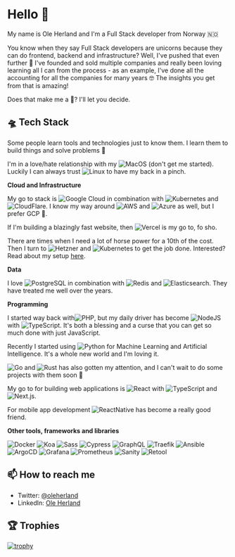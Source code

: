 # Hello 👋

My name is Ole Herland and I'm a Full Stack developer from Norway 🇳🇴 

You know when they say Full Stack developers are unicorns because they can do frontend, backend and infrastructure? Well, I've pushed that even further 🤪 I've founded and sold multiple companies and really been loving learning all I can from the process - as an example, I've done all the accounting for all the companies for many years 🤓 The insights you get from that is amazing!

Does that make me a 🦄? I'll let you decide.

## 🛸 Tech Stack
Some people learn tools and technologies just to know them. I learn them to build things and solve problems 🚀

I'm in a love/hate relationship with my ![MacOS](https://img.shields.io/badge/MacBook%20Air%20M2-informational?style=flat&logo=apple&logoColor=white&color=black) (don't get me started). Luckily I can always trust ![Linux](https://img.shields.io/badge/Linux-informational?style=flat&logo=linux&logoColor=white&color=333) to have my back in a pinch. 

**Cloud and Infrastructure**

My go to stack is ![Google Cloud](https://img.shields.io/badge/Gooogle%20Cloud-informational?style=flat&logo=google-cloud&logoColor=white&color=4285F4) in combination with ![Kubernetes](https://img.shields.io/badge/Kubernetes-informational?style=flat&logo=kubernetes&logoColor=white&color=326ce5) and ![CloudFlare](https://img.shields.io/badge/CloudFlare-informational?style=flat&logo=cloudflare&logoColor=white&color=f48120). I know my way around ![AWS](https://img.shields.io/badge/AWS-informational?style=flat&logo=amazon-aws&logoColor=FF9900&color=333) and ![Azure](https://img.shields.io/badge/Azure-informational?style=flat&logo=microsoft-azure&logoColor=white&color=0089D6) as well, but I prefer GCP 🫶.

If I'm building a blazingly fast website, then ![Vercel](https://img.shields.io/badge/Vercel-informational?style=flat&logo=vercel&logoColor=white&color=black) is my go to, fo sho.

There are times when I need a lot of horse power for a 10th of the cost. Then I turn to ![Hetzner](https://img.shields.io/badge/Hetzner-informational?style=flat&logo=hetzner&logoColor=white&color=d50c2d) and ![Kubernetes](https://img.shields.io/badge/Kubernetes-informational?style=flat&logo=kubernetes&logoColor=white&color=326ce5) to get the job done. Interested? Read about my setup [here](https://github.com/Gogoro/hetzner-kubernetes-cluster-with-load-balancers).

**Data**

I love ![PostgreSQL](https://img.shields.io/badge/PostgreSQL-informational?style=flat&logo=postgresql&logoColor=white&color=0064a5) in combination with ![Redis](https://img.shields.io/badge/Redis-informational?style=flat&logo=redis&logoColor=white&color=D82C20) and ![Elasticsearch](https://img.shields.io/badge/Elasticsearch-informational?style=flat&logo=elasticsearch&logoColor=white&color=d7689d). They have treated me well over the years.

**Programming**

I started way back with![PHP](https://img.shields.io/badge/PHP-informational?style=flat&logo=php&color=black), but my daily driver has become ![NodeJS](https://img.shields.io/badge/NodeJS-informational?style=flat&logo=node.js&logoColor=3c873a&color=black) with ![TypeScript](https://img.shields.io/badge/TypeScript-informational?style=flat&logo=typescript&logoColor=white&color=3178C6). It's both a blessing and a curse that you can get so much done with just JavaScript. 

Recently I started using ![Python](https://img.shields.io/badge/Python-informational?style=flat&logo=python&color=black) for Machine Learning and Artificial Intelligence. It's a whole new world and I'm loving it. 

![Go](https://img.shields.io/badge/Go-informational?style=flat&logo=go&logoColor=white&color=00ADD8) and ![Rust](https://img.shields.io/badge/Rust-informational?style=flat&logo=rust&logoColor=white&color=CE422B) has also gotten my attention, and I can't wait to do some projects with them soon 🤞


My go to for building web applications is ![React](https://img.shields.io/badge/React-informational?style=flat&logo=react&logoColor=black&color=61DBFB) with ![TypeScript](https://img.shields.io/badge/TypeScript-informational?style=flat&logo=typescript&logoColor=white&color=3178C6) and ![Next.js](https://img.shields.io/badge/Next.js-informational?style=flat&logo=Next.js&logoColor=white&color=black).

For mobile app development ![ReactNative](https://img.shields.io/badge/React%20Native-informational?style=flat&logo=react&logoColor=black&color=61DBFB) has become a really good friend.


**Other tools, frameworks and libraries**

![Docker](https://img.shields.io/badge/Docker-informational?style=flat&logo=docker&logoColor=white&color=0db7ed) 
![Koa](https://img.shields.io/badge/Koa-informational?style=flat&logo=koa&logoColor=white&color=black)
![Sass](https://img.shields.io/badge/Sass-informational?style=flat&logo=sass&logoColor=white&color=c69)
![Cypress](https://img.shields.io/badge/Cypress-informational?style=flat&logo=cypress&logoColor=white&color=94704e)
![GraphQL](https://img.shields.io/badge/GraphQL-informational?style=flat&logo=graphql&logoColor=white&color=e535ab)
![Traefik](https://img.shields.io/badge/Træfik-informational?style=flat&logo=Traefik&logoColor=white&color=333)
![Ansible](https://img.shields.io/badge/Ansible-informational?style=flat&logo=ansible&logoColor=white&color=333)
![ArgoCD](https://img.shields.io/badge/ArgoCD-informational?style=flat&logo=Argo&logoColor=white&color=1c7d4d)
![Grafana](https://img.shields.io/badge/Grafana-informational?style=flat&logo=Grafana&logoColor=white&color=F05A28)
![Prometheus](https://img.shields.io/badge/Prometheus-informational?style=flat&logo=Prometheus&logoColor=white&color=ff4646)
![Sanity](https://img.shields.io/badge/Sanity-informational?style=flat&logo=Sanity&logoColor=white&color=ff4646)
![Retool](https://img.shields.io/badge/Retool-informational?style=flat&logo=Retool&logoColor=white&color=222)




## 📫 How to reach me
- Twitter: [@oleherland](https://twitter.com/oleherland)
- LinkedIn: [Ole Herland](https://www.linkedin.com/in/oleherland/)


## 🏆 Trophies
[![trophy](https://github-profile-trophy.vercel.app/?username=Gogoro&theme=onedark)](https://github.com/ryo-ma/github-profile-trophy)
